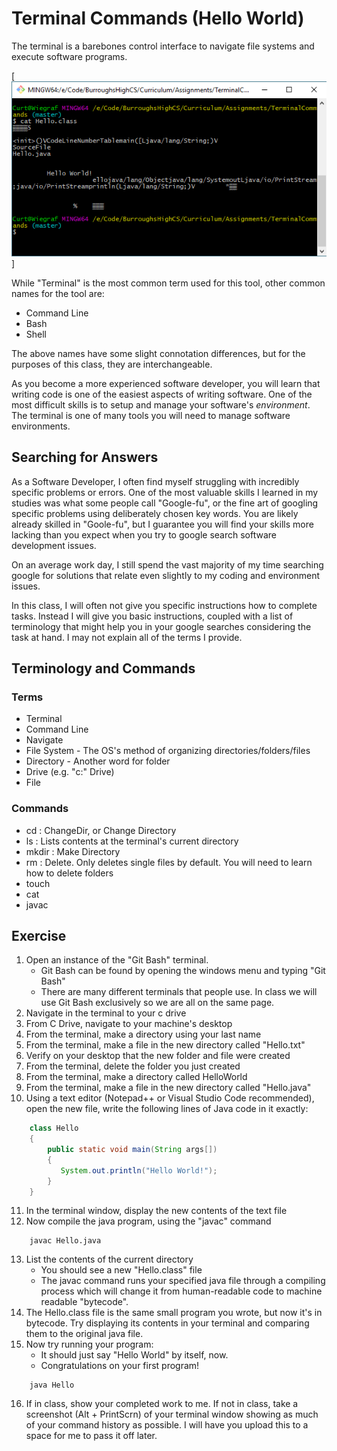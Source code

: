 # Terminal Commands (Hello World)
The terminal is a barebones control interface to navigate file systems and execute software programs.

[![Terminal](./Terminal.png)]

While "Terminal" is the most common term used for this tool, other common names for the tool are:
* Command Line
* Bash
* Shell

The above names have some slight connotation differences, but for the purposes of this class, they are interchangeable.

As you become a more experienced software developer, you will learn that writing code is one of the easiest aspects of writing software. One of the most difficult skills is to setup and manage your software's _environment_. The terminal is one of many tools you will need to manage software environments.

## Searching for Answers
As a Software Developer, I often find myself struggling with incredibly specific problems or errors. One of the most valuable skills I learned in my studies was what some people call "Google-fu", or the fine art of googling specific problems using deliberately chosen key words. You are likely already skilled in "Goole-fu", but I guarantee you will find your skills more lacking than you expect when you try to google search software development issues.

On an average work day, I still spend the vast majority of my time searching google for solutions that relate even slightly to my coding and environment issues.

In this class, I will often not give you specific instructions how to complete tasks. Instead I will give you basic instructions, coupled with a list of terminology that might help you in your google searches considering the task at hand. I may not explain all of the terms I provide.

## Terminology and Commands
### Terms
* Terminal
* Command Line
* Navigate
* File System - The OS's method of organizing directories/folders/files
* Directory - Another word for folder
* Drive (e.g. "c:" Drive)
* File

### Commands
* cd : ChangeDir, or Change Directory
* ls : Lists contents at the terminal's current directory
* mkdir : Make Directory
* rm : Delete. Only deletes single files by default. You will need to learn how to delete folders
* touch
* cat
* javac

## Exercise
1. Open an instance of the "Git Bash" terminal.
    * Git Bash can be found by opening the windows menu and typing "Git Bash"
    * There are many different terminals that people use. In class we will use Git Bash exclusively so we are all on the same page.
2. Navigate in the terminal to your c drive
3. From C Drive, navigate to your machine's desktop
4. From the terminal, make a directory using your last name
5. From the terminal, make a file in the new directory called "Hello.txt"
6. Verify on your desktop that the new folder and file were created
7. From the terminal, delete the folder you just created
8. From the terminal, make a directory called HelloWorld
9. From the terminal, make a file in the new directory called "Hello.java"
10. Using a text editor (Notepad++ or Visual Studio Code recommended), open the new file, write the following lines of Java code in it exactly:
```Java
    class Hello
    {  
        public static void main(String args[])
        {
           System.out.println("Hello World!");
        }
    }
```
11. In the terminal window, display the new contents of the text file
12. Now compile the java program, using the "javac" command
```
    javac Hello.java
```
13. List the contents of the current directory  
    * You should see a new "Hello.class" file
    * The javac command runs your specified java file through a compiling process which will change it from human-readable code to machine readable "bytecode".
14. The Hello.class file is the same small program you wrote, but now it's in bytecode. Try displaying its contents in your terminal and comparing them to the original java file.
15. Now try running your program:
    * It should just say "Hello World" by itself, now.
    * Congratulations on your first program!
```
    java Hello
```
16. If in class, show your completed work to me. If not in class, take a screenshot (Alt + PrintScrn) of your terminal window showing as much of your command history as possible. I will have you upload this to a space for me to pass it off later.
